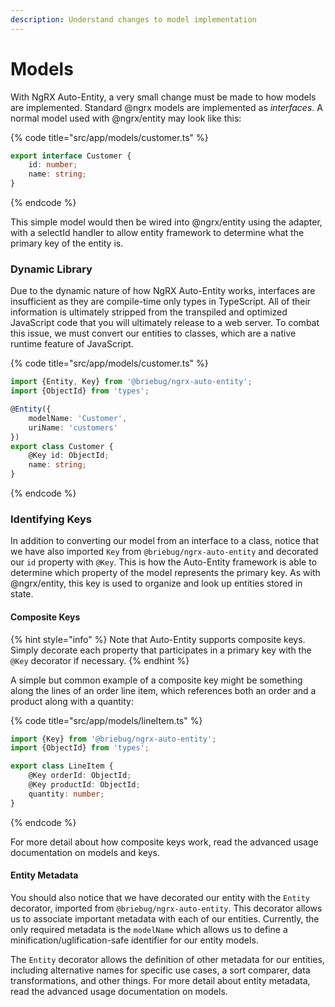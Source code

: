 ```yaml
---
description: Understand changes to model implementation
---
```


# Models

With NgRX Auto-Entity, a very small change must be made to how models are implemented. Standard @ngrx models are implemented as _interfaces_. A normal model used with @ngrx/entity may look like this:

{% code title="src/app/models/customer.ts" %}
```typescript
export interface Customer {
    id: number;
    name: string;
}
```
{% endcode %}

This simple model would then be wired into @ngrx/entity using the adapter, with a selectId handler to allow entity framework to determine what the primary key of the entity is. 

### Dynamic Library

Due to the dynamic nature of how NgRX Auto-Entity works, interfaces are insufficient as they are compile-time only types in TypeScript. All of their information is ultimately stripped from the transpiled and optimized JavaScript code that you will ultimately release to a web server. To combat this issue, we must convert our entities to classes, which are a native runtime feature of JavaScript.

{% code title="src/app/models/customer.ts" %}
```typescript
import {Entity, Key} from '@briebug/ngrx-auto-entity';
import {ObjectId} from 'types';

@Entity({
    modelName: 'Customer',
    uriName: 'customers'
})
export class Customer {
    @Key id: ObjectId;
    name: string;
}
```
{% endcode %}

### Identifying Keys

In addition to converting our model from an interface to a class, notice that we have also imported `Key` from `@briebug/ngrx-auto-entity` and decorated our `id` property with `@Key`. This is how the Auto-Entity framework is able to determine which property of the model represents the primary key. As with @ngrx/entity, this key is used to organize and look up entities stored in state. 

#### Composite Keys

{% hint style="info" %}
Note that Auto-Entity supports composite keys. Simply decorate each property that participates in a primary key with the `@Key` decorator if necessary.
{% endhint %}

A simple but common example of a composite key might be something along the lines of an order line item, which references both an order and a product along with a quantity:

{% code title="src/app/models/lineItem.ts" %}
```typescript
import {Key} from '@briebug/ngrx-auto-entity';
import {ObjectId} from 'types';

export class LineItem {
    @Key orderId: ObjectId;
    @Key productId: ObjectId;
    quantity: number;
}
```
{% endcode %}

For more detail about how composite keys work, read the advanced usage documentation on models and keys.  


#### Entity Metadata

You should also notice that we have decorated our entity with the `Entity` decorator, imported from `@briebug/ngrx-auto-entity`. This decorator allows us to associate important metadata with each of our entities. Currently, the only required metadata is the `modelName` which allows us to define a minification/uglification-safe identifier for our entity models. 

The `Entity` decorator allows the definition of other metadata for our entities, including alternative names for specific use cases, a sort comparer, data transformations, and other things. For more detail about entity metadata, read the advanced usage documentation on models.

